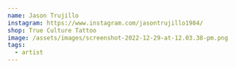 ```yaml
---
name: Jason Trujillo
instagram: https://www.instagram.com/jasontrujillo1984/
shop: True Culture Tattoo
image: /assets/images/screenshot-2022-12-29-at-12.03.38-pm.png
tags:
  - artist
---
```


